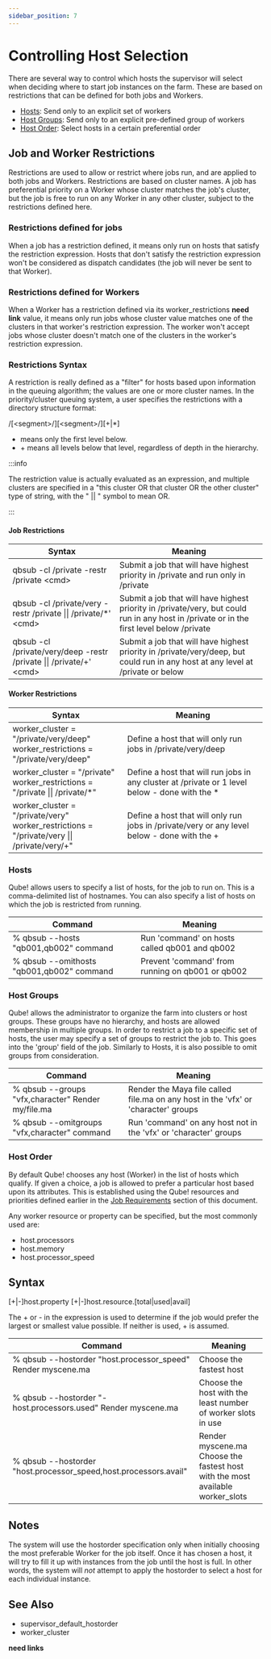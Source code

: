 ```yaml
---
sidebar_position: 7
---
```


# Controlling Host Selection
There are several way to control which hosts the supervisor will select when deciding where to start job instances on the farm. These are based on restrictions that can be defined for both jobs and Workers.

-	[Hosts](#hosts): Send only to an explicit set of workers
-	[Host Groups](#host-groups): Send only to an explicit pre-defined group of workers
-	[Host Order](#host-order): Select hosts in a certain preferential order

## Job and Worker Restrictions
Restrictions are used to allow or restrict where jobs run, and are applied to both jobs and Workers.  Restrictions are based on cluster names. A job has preferential priority on a Worker whose cluster matches the job's cluster, but the job is free to run on any Worker in any other cluster, subject to the restrictions defined here.

### Restrictions defined for jobs 
When a job has a restriction defined, it means only run on hosts that satisfy the restriction expression. Hosts that don't satisfy the restriction expression won't be considered as dispatch candidates (the job will never be sent to that Worker).

### Restrictions defined for Workers
When a Worker has a restriction defined via its worker_restrictions **need link** value, it means only run jobs whose cluster value matches one of the clusters in that worker's restriction expression.  The worker won't accept jobs whose cluster doesn't match one of the clusters in the worker's restriction expression.

### Restrictions Syntax
A restriction is really defined as a "filter" for hosts based upon information in the queuing algorithm; the values are one or more cluster names. In the priority/cluster queuing system, a user specifies the restrictions with a directory structure format:

/[\<segment>/][\<segment>/][+|\*]

-	means only the first level below.
-	\+ means all levels below that level, regardless of depth in the hierarchy.

:::info

The restriction value is actually evaluated as an expression, and multiple clusters are specified in a "this cluster OR that cluster OR the other cluster" type of string, with the " || " symbol to mean OR.

:::

#### Job Restrictions
| Syntax | Meaning |
| ---    | ---     |
| qbsub -cl /private -restr /private \<cmd>	| Submit a job that will have highest priority in /private and run only in /private |
| qbsub -cl /private/very -restr /private \|\| /private/\*' \<cmd>	| Submit a job that will have highest priority in /private/very, but could run in any host in /private or in the first level below /private |
| qbsub -cl /private/very/deep -restr /private \|\| /private/+' \<cmd>	| Submit a job that will have highest priority in /private/very/deep, but could run in any host at any level at /private or below |

#### Worker Restrictions
| Syntax | Meaning |
| ---    | ---     |
| worker_cluster = "/private/very/deep"<br/>worker_restrictions = "/private/very/deep" | Define a host that will only run jobs in /private/very/deep |
| worker_cluster = "/private"<br/>worker_restrictions = "/private \|\| /private/\*" | Define a host that will run jobs in any cluster at /private or 1 level below - done with the \* |
| worker_cluster = "/private/very"<br/>worker_restrictions = "/private/very \|\| /private/very/+" | Define a host that will only run jobs in /private/very or any level below - done with the + |
 

### Hosts
Qube! allows users to specify a list of hosts, for the job to run on. This is a comma-delimited list of hostnames. You can also specify a list of hosts on which the job is restricted from running.

| Command | Meaning |
| ---     | ---     |
| % qbsub --hosts "qb001,qb002" command	| Run 'command' on hosts called qb001 and qb002 |
| % qbsub --omithosts "qb001,qb002" command	| Prevent 'command' from running on qb001 or qb002 |

### Host Groups
Qube! allows the administrator to organize the farm into clusters or host groups. These groups have no hierarchy, and hosts are allowed membership in multiple groups. In order to restrict a job to a specific set of hosts, the user may specify a set of groups to restrict the job to. This goes into the 'group' field of the job. Similarly to Hosts, it is also possible to omit groups from consideration.

| Command | Meaning |
| ---     | ---     |
| % qbsub --groups "vfx,character" Render my/file.ma | Render the Maya file called file.ma on any host in the 'vfx' or 'character' groups |
| % qbsub --omitgroups "vfx,character" command | Run 'command' on any host not in the 'vfx' or 'character' groups |
 

### Host Order
By default Qube! chooses any host (Worker) in the list of hosts which qualify. If given a choice, a job is allowed to prefer a particular host based upon its attributes. This is established using the Qube! resources and priorities defined earlier in the [Job Requirements](Job+Requirements) section of this document.

Any worker resource or property can be specified, but the most commonly used are:

-	host.processors
-	host.memory
-	host.processor_speed

## Syntax
[+|-]host.property
[+|-]host.resource.[total|used|avail]

The + or -  in the expression is used to determine if the job would prefer the largest or smallest value possible.  If neither is used, + is assumed.

| Command | Meaning |
| ---     | ---     |
| % qbsub --hostorder "host.processor_speed" Render myscene.ma | Choose the fastest host |
| % qbsub --hostorder "-host.processors.used" Render myscene.ma | Choose the host with the least number of worker slots in use |
| % qbsub --hostorder "host.processor_speed,host.processors.avail"| Render myscene.ma	Choose the fastest host with the most available worker_slots |

## Notes
The system will use the hostorder specification only when initially
choosing the most preferable Worker for the job itself. Once it has
chosen a host, it will try to fill it up with instances from the job
until the host is full. In other words, the system will *not* attempt
to apply the hostorder to select a host for each individual instance.

## See Also
-	supervisor_default_hostorder
-	worker_cluster

**need links**
